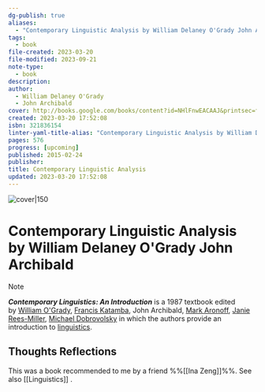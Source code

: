 ```yaml
---
dg-publish: true
aliases:
  - "Contemporary Linguistic Analysis by William Delaney O'Grady John Archibald"
tags:
  - book
file-created: 2023-03-20
file-modified: 2023-09-21
note-type:
  - book
description: 
author:
  - William Delaney O'Grady
  - John Archibald
cover: http://books.google.com/books/content?id=NHlFnwEACAAJ&printsec=frontcover&img=1&zoom=1&source=gbs_api
created: 2023-03-20 17:52:08
isbn: 321836154
linter-yaml-title-alias: "Contemporary Linguistic Analysis by William Delaney O'Grady John Archibald"
pages: 576
progress: [upcoming]
published: 2015-02-24
publisher: 
title: Contemporary Linguistic Analysis
updated: 2023-03-20 17:52:08
---
```


![cover|150](http://books.google.com/books/content?id=NHlFnwEACAAJ&printsec=frontcover&img=1&zoom=1&source=gbs_api)

# Contemporary Linguistic Analysis by William Delaney O'Grady John Archibald

> [!NOTE]
>  _**Contemporary Linguistics: An Introduction**_ is a 1987 textbook edited by [William O'Grady](https://en.wikipedia.org/wiki/William_O%27Grady_(linguist) "William O'Grady (linguist)"), [Francis Katamba](https://en.wikipedia.org/wiki/Francis_Katamba "Francis Katamba"), John Archibald, [Mark Aronoff](https://en.wikipedia.org/wiki/Mark_Aronoff), [Janie Rees-Miller](https://en.wikipedia.org/w/index.php?title=Janie_Rees-Miller&action=edit&redlink=1 "Janie Rees-Miller (page does not exist)"), [Michael Dobrovolsky](https://en.wikipedia.org/w/index.php?title=Michael_Dobrovolsky&action=edit&redlink=1 "Michael Dobrovolsky (page does not exist)") in which the authors provide an introduction to [linguistics](https://en.wikipedia.org/wiki/Linguistics "Linguistics").
>

## Thoughts Reflections

This was a book recommended to me by a friend %%[[Ina Zeng]]%%. See also [[Linguistics]] .
